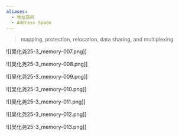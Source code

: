 ```yaml
---
aliases:
  - 地址空间
  - Address Space
---
```


> mapping, protection, relocation, data sharing, and multiplexing

![[吴化尧25-3_memory-007.png]]

![[吴化尧25-3_memory-008.png]]

![[吴化尧25-3_memory-009.png]]

![[吴化尧25-3_memory-010.png]]

![[吴化尧25-3_memory-011.png]]

![[吴化尧25-3_memory-012.png]]

![[吴化尧25-3_memory-013.png]]
